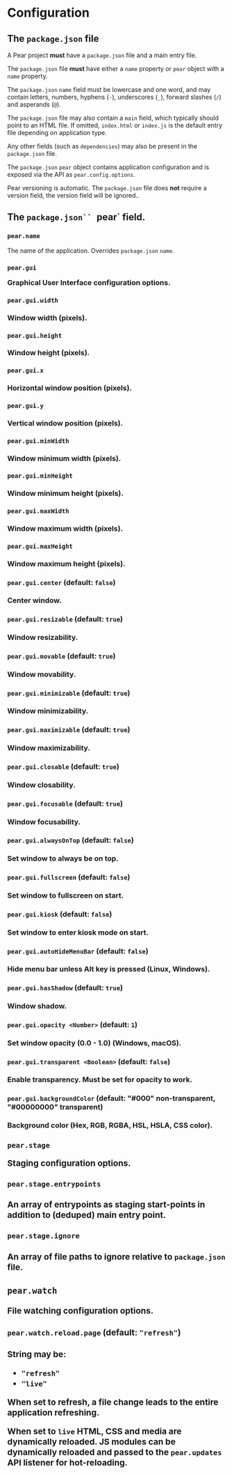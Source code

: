 # Configuration

## The `package.json` file

A Pear project **must** have a `package.json` file and a main entry file.

The `package.json` file **must** have either a `name` property or `pear` object with a `name` property.

The `package.json` `name` field must be lowercase and one word, and may contain letters, numbers, hyphens (`-`), underscores (`_`), forward slashes (`/`) and asperands (`@`).

The `package.json` file may also contain a `main` field, which typically should point to an HTML file. If omitted, `index.html` or `index.js` is the default entry file depending on application type.

Any other fields (such as `dependencies`) may also be present in the `package.json` file.

The `package.json` `pear` object contains application configuration and is exposed via the API as `pear.config.options`.

Pear versioning is automatic. The `package.json` file does **not** require a version field, the version field will be ignored..

## The `package.json`` `pear` field.

### `pear.name` <String>

The name of the application. Overrides `package.json` `name`.

### `pear.gui` <Object>

Graphical User Interface configuration options.

#### `pear.gui.width` <Number>

Window width (pixels).

#### `pear.gui.height` <Number>

Window height (pixels).

#### `pear.gui.x` <Number>

Horizontal window position (pixels).

#### `pear.gui.y` <Number>

Vertical window position (pixels).

#### `pear.gui.minWidth` <Number>

Window minimum width (pixels).

#### `pear.gui.minHeight` <Number>

Window minimum height (pixels).

#### `pear.gui.maxWidth` <Number>

Window maximum width (pixels).

#### `pear.gui.maxHeight` <Number>

Window maximum height (pixels).

#### `pear.gui.center` <Boolean> (default: `false`)

Center window.

#### `pear.gui.resizable` <Boolean> (default: `true`)

Window resizability.

#### `pear.gui.movable` <Boolean> (default: `true`)

Window movability.

#### `pear.gui.minimizable` <Boolean> (default: `true`)

Window minimizability.

#### `pear.gui.maximizable` <Boolean> (default: `true`)

Window maximizability.

#### `pear.gui.closable` <Boolean> (default: `true`)

Window closability.

#### `pear.gui.focusable` <Boolean> (default: `true`)

Window focusability.

#### `pear.gui.alwaysOnTop` <Boolean> (default: `false`)

Set window to always be on top.

#### `pear.gui.fullscreen` <Boolean> (default: `false`)

Set window to fullscreen on start.

#### `pear.gui.kiosk` <Boolean> (default: `false`)

Set window to enter kiosk mode on start.

#### `pear.gui.autoHideMenuBar` <Boolean> (default: `false`)

Hide menu bar unless Alt key is pressed (Linux, Windows).

#### `pear.gui.hasShadow` <Boolean> (default: `true`)

Window shadow.

#### `pear.gui.opacity <Number>` (default: `1`)

Set window opacity (0.0 - 1.0) (Windows, macOS).

#### `pear.gui.transparent <Boolean>` (default: `false`)

Enable transparency. Must be set for opacity to work.

#### `pear.gui.backgroundColor` <String> (default: "#000" non-transparent, "#00000000" transparent)

Background color (Hex, RGB, RGBA, HSL, HSLA, CSS color).

### `pear.stage` <Object>

Staging configuration options.

#### `pear.stage.entrypoints` <Array>

An array of entrypoints as staging start-points in addition to (deduped) main entry point.

#### `pear.stage.ignore` <Array>

An array of file paths to ignore relative to `package.json` file.

### `pear.watch`

File watching configuration options.

#### `pear.watch.reload.page` <String> (default: `"refresh"`)

String may be:

* `"refresh"`
* `"live"`

When set to refresh, a file change leads to the entire application refreshing.

When set to `live` HTML, CSS and media are dynamically reloaded. JS modules can be dynamically
reloaded and passed to the `pear.updates` API listener for hot-reloading.

